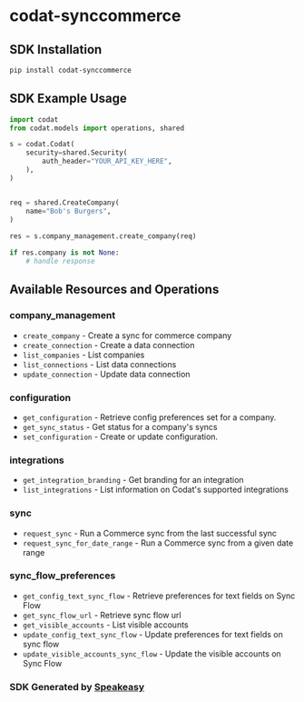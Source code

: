 # codat-synccommerce

<!-- Start SDK Installation -->
## SDK Installation

```bash
pip install codat-synccommerce
```
<!-- End SDK Installation -->

## SDK Example Usage
<!-- Start SDK Example Usage -->
```python
import codat
from codat.models import operations, shared

s = codat.Codat(
    security=shared.Security(
        auth_header="YOUR_API_KEY_HERE",
    ),
)


req = shared.CreateCompany(
    name="Bob's Burgers",
)
    
res = s.company_management.create_company(req)

if res.company is not None:
    # handle response
```
<!-- End SDK Example Usage -->

<!-- Start SDK Available Operations -->
## Available Resources and Operations


### company_management

* `create_company` - Create a sync for commerce company
* `create_connection` - Create a data connection
* `list_companies` - List companies
* `list_connections` - List data connections
* `update_connection` - Update data connection

### configuration

* `get_configuration` - Retrieve config preferences set for a company.
* `get_sync_status` - Get status for a company's syncs
* `set_configuration` - Create or update configuration.

### integrations

* `get_integration_branding` - Get branding for an integration
* `list_integrations` - List information on Codat's supported integrations

### sync

* `request_sync` - Run a Commerce sync from the last successful sync
* `request_sync_for_date_range` - Run a Commerce sync from a given date range

### sync_flow_preferences

* `get_config_text_sync_flow` - Retrieve preferences for text fields on Sync Flow
* `get_sync_flow_url` - Retrieve sync flow url
* `get_visible_accounts` - List visible accounts
* `update_config_text_sync_flow` - Update preferences for text fields on sync flow
* `update_visible_accounts_sync_flow` - Update the visible accounts on Sync Flow
<!-- End SDK Available Operations -->

### SDK Generated by [Speakeasy](https://docs.speakeasyapi.dev/docs/using-speakeasy/client-sdks)
